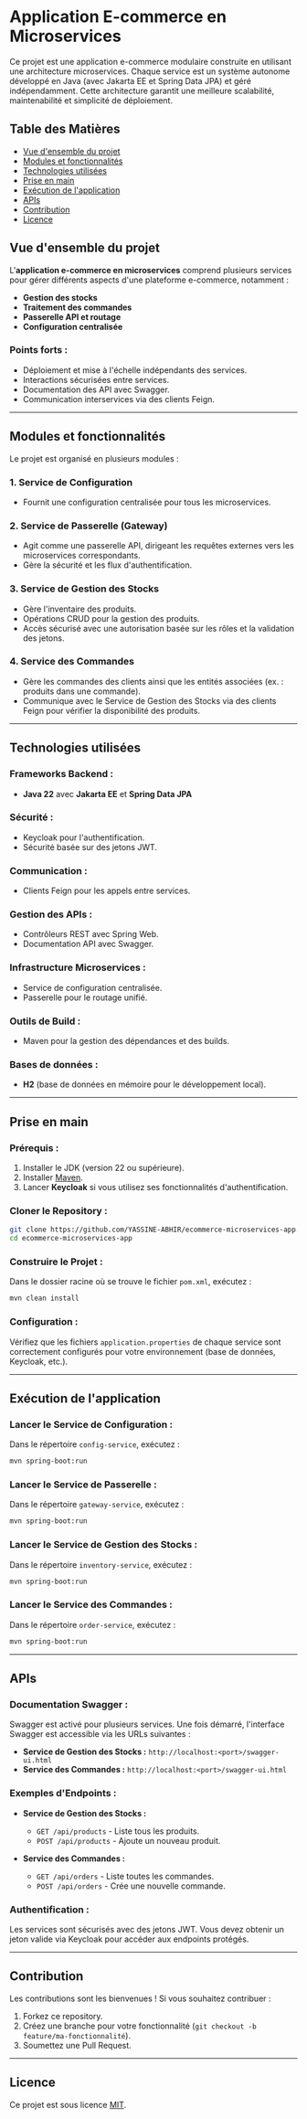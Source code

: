 
# Application E-commerce en Microservices

Ce projet est une application e-commerce modulaire construite en utilisant une architecture microservices. Chaque service est un système autonome développé en Java (avec Jakarta EE et Spring Data JPA) et géré indépendamment. Cette architecture garantit une meilleure scalabilité, maintenabilité et simplicité de déploiement.

## Table des Matières

- [Vue d'ensemble du projet](#vue-densemble-du-projet)
- [Modules et fonctionnalités](#modules-et-fonctionnalités)
- [Technologies utilisées](#technologies-utilisées)
- [Prise en main](#prise-en-main)
- [Exécution de l'application](#exécution-de-lapplication)
- [APIs](#apis)
- [Contribution](#contribution)
- [Licence](#licence)

## Vue d'ensemble du projet

L'**application e-commerce en microservices** comprend plusieurs services pour gérer différents aspects d'une plateforme e-commerce, notamment :

- **Gestion des stocks**
- **Traitement des commandes**
- **Passerelle API et routage**
- **Configuration centralisée**

### Points forts :

- Déploiement et mise à l'échelle indépendants des services.
- Interactions sécurisées entre services.
- Documentation des API avec Swagger.
- Communication interservices via des clients Feign.

---

## Modules et fonctionnalités

Le projet est organisé en plusieurs modules :

### 1. **Service de Configuration**

- Fournit une configuration centralisée pour tous les microservices.

### 2. **Service de Passerelle (Gateway)**

- Agit comme une passerelle API, dirigeant les requêtes externes vers les microservices correspondants.
- Gère la sécurité et les flux d'authentification.

### 3. **Service de Gestion des Stocks**

- Gère l'inventaire des produits.
- Opérations CRUD pour la gestion des produits.
- Accès sécurisé avec une autorisation basée sur les rôles et la validation des jetons.

### 4. **Service des Commandes**

- Gère les commandes des clients ainsi que les entités associées (ex. : produits dans une commande).
- Communique avec le Service de Gestion des Stocks via des clients Feign pour vérifier la disponibilité des produits.

---

## Technologies utilisées

### Frameworks Backend :
- **Java 22** avec **Jakarta EE** et **Spring Data JPA**

### Sécurité :
- Keycloak pour l'authentification.
- Sécurité basée sur des jetons JWT.

### Communication :
- Clients Feign pour les appels entre services.

### Gestion des APIs :
- Contrôleurs REST avec Spring Web.
- Documentation API avec Swagger.

### Infrastructure Microservices :
- Service de configuration centralisée.
- Passerelle pour le routage unifié.

### Outils de Build :
- Maven pour la gestion des dépendances et des builds.

### Bases de données :
- **H2** (base de données en mémoire pour le développement local).

---

## Prise en main

### Prérequis :

1. Installer le JDK (version 22 ou supérieure).
2. Installer [Maven](https://maven.apache.org/).
3. Lancer **Keycloak** si vous utilisez ses fonctionnalités d'authentification.

### Cloner le Repository :

```bash
git clone https://github.com/YASSINE-ABHIR/ecommerce-microservices-app.git
cd ecommerce-microservices-app
```

### Construire le Projet :

Dans le dossier racine où se trouve le fichier `pom.xml`, exécutez :

```bash
mvn clean install
```

### Configuration :

Vérifiez que les fichiers `application.properties` de chaque service sont correctement configurés pour votre environnement (base de données, Keycloak, etc.).

---

## Exécution de l'application

### Lancer le Service de Configuration :

Dans le répertoire `config-service`, exécutez :
```bash
mvn spring-boot:run
```

### Lancer le Service de Passerelle :

Dans le répertoire `gateway-service`, exécutez :
```bash
mvn spring-boot:run
```

### Lancer le Service de Gestion des Stocks :

Dans le répertoire `inventory-service`, exécutez :
```bash
mvn spring-boot:run
```

### Lancer le Service des Commandes :

Dans le répertoire `order-service`, exécutez :
```bash
mvn spring-boot:run
```

---

## APIs

### Documentation Swagger :

Swagger est activé pour plusieurs services. Une fois démarré, l'interface Swagger est accessible via les URLs suivantes :

- **Service de Gestion des Stocks :** `http://localhost:<port>/swagger-ui.html`
- **Service des Commandes :** `http://localhost:<port>/swagger-ui.html`

### Exemples d'Endpoints :

- **Service de Gestion des Stocks :**
  - `GET /api/products` - Liste tous les produits.
  - `POST /api/products` - Ajoute un nouveau produit.

- **Service des Commandes :**
  - `GET /api/orders` - Liste toutes les commandes.
  - `POST /api/orders` - Crée une nouvelle commande.

### Authentification :

Les services sont sécurisés avec des jetons JWT. Vous devez obtenir un jeton valide via Keycloak pour accéder aux endpoints protégés.

---

## Contribution

Les contributions sont les bienvenues ! Si vous souhaitez contribuer :

1. Forkez ce repository.
2. Créez une branche pour votre fonctionnalité (`git checkout -b feature/ma-fonctionnalité`).
3. Soumettez une Pull Request.

---

## Licence

Ce projet est sous licence [MIT](LICENSE).

